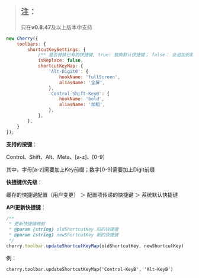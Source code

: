 > ## 注：
>
> 只在**v0.8.47**及以上版本中支持

```javascript
new Cherry({
    toolbars: {
        shortcutKeySettings: {
            /** 是否替换已有的快捷键, true: 替换默认快捷键； false： 会追加到默认快捷键里，相同的shortcutKey会覆盖默认的 */
            isReplace: false,
            shortcutKeyMap: {
                'Alt-Digit0': {
                    hookName: 'fullScreen',
                    aliasName: '全屏',
                },
                'Control-Shift-KeyB': {
                    hookName: 'bold',
                    aliasName: '加粗',
                },
            },
        },
    }
});
```

**支持的按键**：

Control、Shift、Alt、Meta、[a-z]、[0-9]

其中，字母[a-z]需要加上Key前缀；数字[0-9]需要加上Digit前缀


**快捷键优先级**：

缓存的快捷键配置（用户变更） ＞ 配置项传递的快捷键 ＞ 系统默认快捷键

**API更新快捷键**：
```javascript
/**
 * 更新快捷键映射
 * @param {string} oldShortcutKey 旧的快捷键
 * @param {string} newShortcutKey 新的快捷键
 */
cherry.toolbar.updateShortcutKeyMap(oldShortcutKey, newShortcutKey)
```
例：
```
cherry.toolbar.updateShortcutKeyMap('Control-KeyB', 'Alt-KeyB')
```
